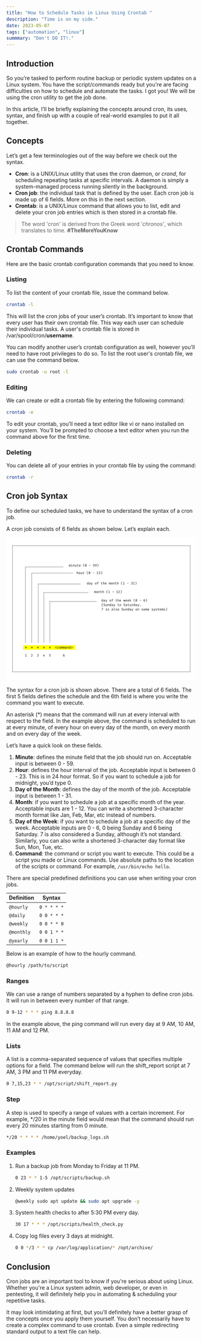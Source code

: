 ```yaml
---
title: "How to Schedule Tasks in Linux Using Crontab "
description: "Time is on my side."
date: 2023-05-07
tags: ["automation", "linux"]
summmary: "Don't DO IT!."
---
```


## Introduction



So you’re tasked to perform routine backup or periodic system updates on a Linux system. You have the script/commands ready but you're are facing difficulties on how to schedule and automate the tasks. I got you! We will be using the cron utility to get the job done.

In this article, I’ll be briefly explaining the concepts around cron, its uses, syntax, and finish up with a couple of real-world examples to put it all together.

## Concepts

Let’s get a few terminologies out of the way before we check out the syntax.

-   **Cron**: is a UNIX/Linux utility that uses the cron daemon, or _crond_, for scheduling repeating tasks at specific intervals. A daemon is simply a system-managed process running silently in the background.
-   **Cron job**: the individual task that is defined by the user. Each cron job is made up of 6 fields. More on this in the next section.
-   **Crontab**: is a UNIX/Linux command that allows you to list, edit and delete your cron job entries which is then stored in a crontab file.

> The word 'cron' is derived from the Greek word _'chronos'_, which translates to time. **#TheMoreYouKnow**


## Crontab Commands
Here are the basic crontab configuration commands that you need to know.

### Listing

To list the content of your crontab file, issue the command below.

```bash
crontab -l
```

This will list the cron jobs of your user’s crontab. It’s important to know that every user has their own crontab file. This way each user can schedule their individual tasks. A user's crontab file is stored in /var/spool/cron/**username**.

You can modify another user’s crontab configuration as well, however you’ll need to have root privileges to do so. To list the root user's crontab file, we can use the command below.

```bash
sudo crontab -u root -l
```

### Editing

We can create or edit a crontab file by entering the following command:

```bash
crontab -e
```

To edit your crontab, you’ll need a text editor like vi or nano installed on your system. You’ll be prompted to choose a text editor when you run the command above for the first time.

### Deleting

You can delete all of your entries in your crontab file by using the command:

```bash
crontab -r
```

## Cron job Syntax

To define our scheduled tasks, we have to understand the syntax of a cron job.

A cron job consists of 6 fields as shown below. Let’s explain each.

![Crontab Image](./cron-job-command.jpg)

The syntax for a cron job is shown above. There are a total of 6 fields. The first 5 fields defines the schedule and the 6th field is where you write the command you want to execute.

An asterisk (\*) means that the command will run at every interval with respect to the field. In the example above, the command is scheduled to run at every minute, of every hour on every day of the month, on every month and on every day of the week.

Let’s have a quick look on these fields.

1. **Minute**: defines the minute field that the job should run on. Acceptable input is between 0 - 59.
2. **Hour**: defines the hour interval of the job. Acceptable input is between 0 - 23. This is in 24 hour format. So if you want to schedule a job for midnight, you’d type 0.
3. **Day of the Month**: defines the day of the month of the job. Acceptable input is between 1 - 31.
4. **Month**: if you want to schedule a job at a specific month of the year. Acceptable inputs are 1 - 12. You can write a shortened 3-character month format like Jan, Feb, Mar, etc instead of numbers.
5. **Day of the Week**: if you want to schedule a job at a specific day of the week. Acceptable inputs are 0 - 6, 0 being Sunday and 6 being Saturday. 7 is also considered a Sunday, although it’s not standard. Similarly, you can also write a shortened 3-character day format like Sun, Mon, Tue, etc.
6. **Command**: the command or script you want to execute. This could be a script you made or Linux commands.
   Use absolute paths to the location of the scripts or command. For example, `/usr/bin/echo hello`.

There are special predefined definitions you can use when writing your cron jobs.

| Definition        | Syntax             |
| ----------------- | ------------------ |
| `@hourly`  | `0 * * * *` |
| `@daily`   | `0 0 * * *` |
| `@weekly`  | `0 0 * * 0` |
| `@monthly` | `0 0 1 * *` |
| `@yearly`  | `0 0 1 1 *` |

Below is an example of how to the hourly command.

```bash
@hourly /path/to/script
```

### Ranges

We can use a range of numbers separated by a hyphen to define cron jobs. It will run in between every number of that range.

```bash
0 9-12 * * * ping 8.8.8.8
```

In the example above, the ping command will run every day at 9 AM, 10 AM, 11 AM and 12 PM.

### Lists

A list is a comma-separated sequence of values that specifies multiple options for a field. The command below will run the shift_report script at 7 AM, 3 PM and 11 PM everyday.

```bash
0 7,15,23 * * /opt/script/shift_report.py
```

### Step

A step is used to specify a range of values with a certain increment. For example, \*/20 in the minute field would mean that the command should run every 20 minutes starting from 0 minute.

```bash
*/20 * * * * /home/yoel/backup_logs.sh
```

### Examples

1. Run a backup job from Monday to Friday at 11 PM.
    ```bash
    0 23 * * 1-5 /opt/scripts/backup.sh
    ```
2. Weekly system updates
    ```bash
    @weekly sudo apt update && sudo apt upgrade -y
    ```
3. System health checks to after 5:30 PM every day.
    ```bash
    30 17 * * * /opt/scripts/health_check.py
    ```
4. Copy log files every 3 days at midnight.
    ```bash
    0 0 */3 * * cp /var/log/application/* /opt/archive/
    ```

## Conclusion

Cron jobs are an important tool to know if you're serious about using Linux. Whether you're a Linux system admin, web developer, or even in pentesting, it will definitely help you in automating & scheduling your repetitive tasks.

It may look intimidating at first, but you’ll definitely have a better grasp of the concepts once you apply them yourself. You don’t necessarily have to create a complex command to use crontab. Even a simple redirecting standard output to a text file can help.
